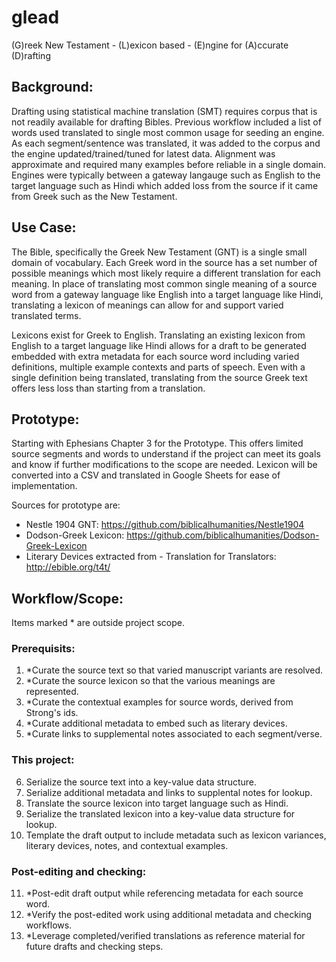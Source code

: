 # glead
(G)reek New Testament - (L)exicon based - (E)ngine for (A)ccurate (D)rafting

## Background:
Drafting using statistical machine translation (SMT) requires corpus that is not readily available for drafting Bibles. Previous workflow included a list of words used translated to single most common usage for seeding an engine. As each segment/sentence was translated, it was added to the corpus and the engine updated/trained/tuned for latest data. Alignment was approximate and required many examples before reliable in a single domain. Engines were typically between a gateway langauge such as English to the target language such as Hindi which added loss from the source if it came from Greek such as the New Testament.

## Use Case:
The Bible, specifically the Greek New Testament (GNT) is a single small domain of vocabulary. Each Greek word in the source has a set number of possible meanings which most likely require a different translation for each meaning. In place of translating most common single meaning of a source word from a gateway language like English into a target language like Hindi, translating a lexicon of meanings can allow for and support varied translated terms. 

Lexicons exist for Greek to English. Translating an existing lexicon from English to a target language like Hindi allows for a draft to be generated embedded with extra metadata for each source word including varied definitions, multiple example contexts and parts of speech. Even with a single definition being translated, translating from the source Greek text offers less loss than starting from a translation.

## Prototype:
Starting with Ephesians Chapter 3 for the Prototype. This offers limited source segments and words to understand if the project can meet its goals and know if further modifications to the scope are needed. Lexicon will be converted into a CSV and translated in Google Sheets for ease of implementation.

Sources for prototype are:

+ Nestle 1904 GNT: https://github.com/biblicalhumanities/Nestle1904
+ Dodson-Greek Lexicon: https://github.com/biblicalhumanities/Dodson-Greek-Lexicon
+ Literary Devices extracted from - Translation for Translators: http://ebible.org/t4t/

## Workflow/Scope:
Items marked * are outside project scope.

### Prerequisits:

1. *Curate the source text so that varied manuscript variants are resolved.
2. *Curate the source lexicon so that the various meanings are represented.
3. *Curate the contextual examples for source words, derived from Strong's ids.
4. *Curate additional metadata to embed such as literary devices.
5. *Curate links to supplemental notes associated to each segment/verse.

### This project:

6. Serialize the source text into a key-value data structure.
7. Serialize additional metadata and links to supplental notes for lookup.
8. Translate the source lexicon into target language such as Hindi.
9. Serialize the translated lexicon into a key-value data structure for lookup.
10. Template the draft output to include metadata such as lexicon variances, literary devices, notes, and contextual examples.

### Post-editing and checking:

11. *Post-edit draft output while referencing metadata for each source word.
12. *Verify the post-edited work using additional metadata and checking workflows.
13. *Leverage completed/verified translations as reference material for future drafts and checking steps.

